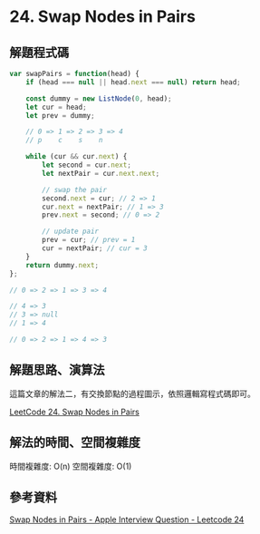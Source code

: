 # 24. Swap Nodes in Pairs

## 解題程式碼

```javascript
var swapPairs = function(head) {
    if (head === null || head.next === null) return head;

    const dummy = new ListNode(0, head);
    let cur = head;
    let prev = dummy;

    // 0 => 1 => 2 => 3 => 4
    // p    c    s    n

    while (cur && cur.next) {
        let second = cur.next;
        let nextPair = cur.next.next;

        // swap the pair
        second.next = cur; // 2 => 1
        cur.next = nextPair; // 1 => 3
        prev.next = second; // 0 => 2

        // update pair
        prev = cur; // prev = 1
        cur = nextPair; // cur = 3
    }
    return dummy.next;
};

// 0 => 2 => 1 => 3 => 4

// 4 => 3
// 3 => null
// 1 => 4

// 0 => 2 => 1 => 4 => 3
```

## 解題思路、演算法

這篇文章的解法二，有交換節點的過程圖示，依照邏輯寫程式碼即可。

[LeetCode 24. Swap Nodes in Pairs](https://skyyen999.gitbooks.io/-leetcode-with-javascript/content/questions/24md.html)

## 解法的時間、空間複雜度

時間複雜度: O(n)
空間複雜度: O(1)

## 參考資料

[Swap Nodes in Pairs - Apple Interview Question - Leetcode 24](https://youtu.be/o811TZLAWOo)
